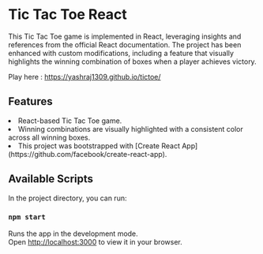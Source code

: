 # Tic Tac Toe React
This Tic Tac Toe game is implemented in React, leveraging insights and references from the official React documentation. The project has been enhanced with custom modifications, including a feature that visually highlights the winning combination of boxes when a player achieves victory.

Play here : https://yashraj1309.github.io/tictoe/

## Features
<li>React-based Tic Tac Toe game.</li>
<li>Winning combinations are visually highlighted with a consistent color across all winning boxes.</li>
<li>This project was bootstrapped with [Create React App](https://github.com/facebook/create-react-app).</li>

## Available Scripts

In the project directory, you can run:

### `npm start`

Runs the app in the development mode.\
Open [http://localhost:3000](http://localhost:3000) to view it in your browser.
